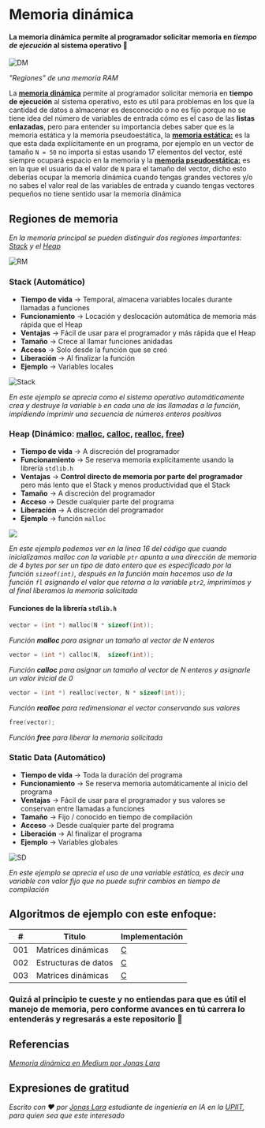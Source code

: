 # Memoria dinámica

#### La memoria dinámica permite al programador solicitar memoria en _tiempo de ejecución_ al sistema operativo 🤯

![DM](/00.-Sources/Images/DM.png)

_"Regiones" de una memoria RAM_

La **[memoria dinámica](https://github.com/Jonas-Lara/IPN-CS/blob/master/03.-Memoria-din%C3%A1mica/03-Memoria-Din%C3%A1mica.c)** permite al programador solicitar memoria en **tiempo de ejecución** al sistema operativo, esto es util para problemas en los que la cantidad de datos a almacenar es desconocido o no es fijo porque no se tiene idea del número de variables de entrada cómo es el caso de las **listas enlazadas**, pero para entender su importancia debes saber que es la memoria estática y la memoria pseudoestática, la **[memoria estática:](https://github.com/Jonas-Lara/IPN-CS/blob/master/03.-Memoria-din%C3%A1mica/01-Memoria-Est%C3%A1tica.c)** es la que esta dada explícitamente en un programa, por ejemplo en un vector de tamaño `N = 50` no importa si estas usando 17 elementos del vector, esté siempre ocupará espacio en la memoria y la **[memoria pseudoestática:](https://github.com/Jonas-Lara/IPN-CS/blob/master/03.-Memoria-din%C3%A1mica/02-Memoria-Pseudoest%C3%A1tica.c)** es en la que el usuario da el valor de `N` para el tamaño del vector, dicho esto deberías ocupar la memoría dinámica cuando tengas grandes vectores y/o no sabes el valor real de las variables de entrada y cuando tengas vectores pequeños no tiene sentido usar la memoria dinámica


## Regiones de memoria
_En la memoria principal se pueden distinguir dos regiones importantes: [Stack](#stack-automático) y el [Heap](#heap-dinámico-malloc-calloc-realloc-free)_

![RM](/00.-Sources/Images/RM.png)

### Stack (Automático)

- **Tiempo de vida** → Temporal, almacena variables locales durante llamadas a funciones
- **Funcionamiento** → Locación y deslocación automática de memoria más rápida que el Heap
- **Ventajas** → Fácil de usar para el programador y más rápida que el Heap
- **Tamaño** → Crece al llamar funciones anidadas
- **Acceso** → Solo desde la función que se creó
- **Liberación** → Al finalizar la función
- **Ejemplo** → Variables locales

![Stack](/00.-Sources/Images/Stack.png)

_En este ejemplo se aprecia como el sistema operativo automáticamente crea y destruye la variable `b` en cada una de las llamadas a la función, impidiendo imprimir una secuencia de números enteros positivos_


### Heap (Dinámico: [malloc](https://github.com/Jonas-Lara/IPN-CS/blob/master/03.-Memoria-din%C3%A1mica/04-Malloc-y-Realloc.c), [calloc](https://github.com/Jonas-Lara/IPN-CS/blob/master/03.-Memoria-din%C3%A1mica/05-Calloc-y-Free.c), [realloc](https://github.com/Jonas-Lara/IPN-CS/blob/master/03.-Memoria-din%C3%A1mica/04-Malloc-y-Realloc.c), [free](https://github.com/Jonas-Lara/IPN-CS/blob/master/03.-Memoria-din%C3%A1mica/05-Calloc-y-Free.c))	

- **Tiempo de vida** → A discreción del programador
- **Funcionamiento** → Se reserva memoria explícitamente usando la librería `stdlib.h`
- **Ventajas** → **Control directo de memoria por parte del programador** pero más lento que el Stack y menos productividad que el Stack
- **Tamaño** → A discreción del programador
- **Acceso** → Desde cualquier parte del programa
- **Liberación** → A discreción del programador
- **Ejemplo** → función `malloc`

![](/00.-Sources/Images/Heap.png)

_En este ejemplo podemos ver en la linea 16 del código que cuando inicializamos malloc con la variable `ptr` apunta a una dirección de memoria de 4 bytes por ser un tipo de dato entero que es especificado por la función `sizeof(int)`, después en la función main hacemos uso de la función `fl` asignando el valor que retorna a la variable `ptr2`, imprimimos y al final liberamos la memoria solicitada_

#### Funciones de la librería `stdlib.h`

```C
vector = (int *) malloc(N * sizeof(int)); 
```
_Función **malloc** para asignar un tamaño al vector de N enteros_

```C
vector = (int *) calloc(N,  sizeof(int)); 
```
_Función **calloc** para asignar un tamaño al vector de N enteros y asignarle un valor inicial de 0_

```C
vector = (int *) realloc(vector, N * sizeof(int)); 
```
_Función **realloc** para redimensionar el vector conservando sus valores_

```C
free(vector);
```
_Función **free** para liberar la memoria solicitada_



### Static Data (Automático)

- **Tiempo de vida** → Toda la duración del programa
- **Funcionamiento** → Se reserva memoria automáticamente al inicio del programa
- **Ventajas** → Fácil de usar para el programador y sus valores se conservan entre llamadas a funciones
- **Tamaño** → Fijo / conocido en tiempo de compilación
- **Acceso** → Desde cualquier parte del programa
- **Liberación** → Al finalizar el programa
- **Ejemplo** → Variables globales

![SD](/00.-Sources/Images/SD.png)

_En este ejemplo se aprecia el uso de una variable estática, es decir una variable con valor fijo que no puede sufrir cambios en tiempo de compilación_

## Algoritmos de ejemplo con este enfoque:

| # | Titulo | Implementación |
|---| ----- | -------- |
|001| Matrices dinámicas | [C](https://github.com/Jonas-Lara/IPN-CS/blob/master/03.-Memoria-din%C3%A1mica/Algoritmos/07-Matrices-din%C3%A1micas.c) |
|002| Estructuras de datos | [C](https://github.com/Jonas-Lara/IPN-CS/tree/master/11.-Estructuras-de-Datos-en-C) |
|003| Matrices dinámicas | [C](https://github.com/Jonas-Lara/IPN-CS/blob/master/03.-Memoria-din%C3%A1mica/07-Matrices-din%C3%A1micas.c) |

### Quizá al principio te cueste y no entiendas para que es útil el manejo de memoria, pero conforme avances en tú carrera lo entenderás y regresarás a este repositorio 🫢

## Referencias

_[Memoria dinámica en Medium por Jonas Lara](https://medium.com/@jonas_lara/memoria-din%C3%A1mica-en-c-55bdcad1fe71)_

## Expresiones de gratitud

_Escrito con ❤️ por [Jonas Lara](https://www.linkedin.com/in/jonas1ara/) estudiante de ingeniería en IA en la [UPIIT](https://www.upiit.ipn.mx/), para quien sea que este interesado_


